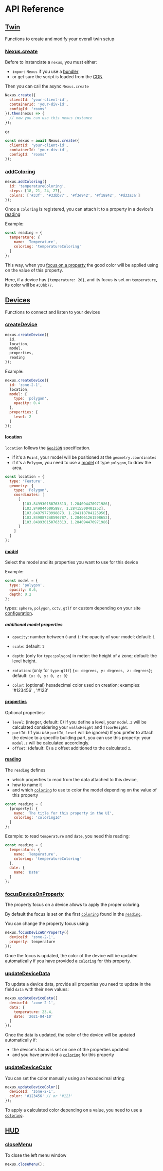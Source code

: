 # API Reference

## [Twin](#twin)

Functions to create and modify your overall twin setup

### [Nexus.create](#nexuscreate)

Before to instanciate a `nexus`, you must either:

- `import` `Nexus` if you use a [bundler](/documentation/using-a-bundler)
- or get sure the script is loaded from the [CDN](/documentation/using-cdn)

Then you can call the async `Nexus.create`

```js
Nexus.create({
  clientId: 'your-client-id',
  containerId: 'your-div-id',
  configId: 'rooms'
}).then(nexus => {
  // now you can use this nexus instance
});
```

or

```js
const nexus = await Nexus.create({
  clientId: 'your-client-id',
  containerId: 'your-div-id',
  configId: 'rooms'
});
```

### [addColoring](#addcoloring)

```js
nexus.addColoring({
  id: 'temperatureColoring',
  steps: [18, 21, 24, 27],
  colors: ['#33f', '#33bb77', '#f3e942', '#f18842', '#d33a3a']
});
```

Once a `coloring` is registered, you can attach it to a property in a device's [reading](#reading)

Example:

```js
const reading = {
  temperature: {
    name: 'Temperature',
    coloring: 'temperatureColoring'
  }
};
```

This way, when you [focus on a property](#focusdeviceonproperty) the good color will be applied using on the value of this property.

Here, if a device has `{temperature: 20}`, and its focus is set on `temperature`, its color will be `#33bb77`.

## [Devices](#devices)

Functions to connect and listen to your devices

### [createDevice](#createdevice)

```js
nexus.createDevice({
  id,
  location,
  model,
  properties,
  reading
});
```

Example:

```js
nexus.createDevice({
  id: 'zone-2-1',
  location,
  model: {
    type: 'polygon',
    opacity: 0.4
  },
  properties: {
    level: 2
  }
});
```

#### [location](#location)

`location` follows the [`GeoJSON`](https://geojson.org/) specification.

- if it's a `Point`, your model will be positioned at the `geometry.coordinates`
- if it's a `Polygon`, you need to use a [model](#model) of type `polygon`, to draw the area.

```js
const location = {
  type: 'Feature',
  geometry: {
    type: 'Polygon',
    coordinates: [
      [
        [103.849930150763313, 1.284094470971986],
        [103.8498446095887, 1.28415500401252],
        [103.84979773998873, 1.284118704125956],
        [103.849887248596787, 1.284061261598652],
        [103.849930150763313, 1.284094470971986]
      ]
    ]
  }
};
```

#### [model](#model)

Select the model and its properties you want to use for this device

Example:

```js
const model = {
  type: 'polygon',
  opacity: 0.6,
  depth: 0.2
};
```

types: `sphere`, `polygon`, `cctv`, `gtlf` or custom depending on your site [configuration](/documentation/getting-started#configuration).

##### additional model properties

- `opacity`: number between `0` and `1`: the opacity of your model; default: `1`

- `scale`: default: `1`

- `depth`: (only for `type:polygon`) in meter: the height of a zone; default: the level height.

- `rotation`: (only for `type:gltf`) `{x: degrees, y: degrees, z: degrees}`; default: `{x: 0, y: 0, z: 0}`

- `color`: (optional) hexadecimal color used on creation; examples: '#123456' , '#123'

#### [properties](#properties)

Optional properties:

- `level`: (integer, default: 0) If you define a level, your `model.z` will be calculated considering your `wallsHeight` and `floorHeight`.
- `partId`: (If you use `partId`, `level` will be ignored) If you prefer to attach the device to a specific building part, you can use this property: your `model.z` will be calculated accordingly.
- `offset`: (default: 0) a `z` offset additioned to the calculated `z`.

#### [reading](#reading)

The `reading` defines

- which properties to read from the data attached to this device,
- how to name it
- and which [`coloring`](#addcoloring) to use to color the model depending on the value of this property

```js
const reading = {
  [property]: {
    name: 'The title for this property in the UI',
    coloring: 'coloringId'
  }
};
```

Example: to read `temperature` and `date`, you need this reading:

```js
const reading = {
  temperature: {
    name: 'Température',
    coloring: 'temperatureColoring'
  },
  date: {
    name: 'Date'
  }
};
```

### [focusDeviceOnProperty](#focusdeviceonproperty)

The property focus on a device allows to apply the proper coloring.

By default the focus is set on the first [`coloring`](#addcoloring) found in the [`reading`](#reading).

You can change the property focus using:

```js
nexus.focusDeviceOnProperty({
  deviceId: 'zone-2-1',
  property: temperature
});
```

Once the focus is updated, the color of the device will be updated automatically if you have provided a [`coloring`](#addcoloring) for this property.

### [updateDeviceData](#updatedevicedata)

To update a device data, provide all properties you need to update in the field `data` with their new values:

```js
nexus.updateDeviceData({
  deviceId: 'zone-2-1',
  data: {
    temperature: 23.4,
    date: '2021-04-10'
  }
});
```

Once the data is updated, the color of the device will be updated automatically if:

- the device's focus is set on one of the properties updated
- and you have provided a [`coloring`](#addcoloring) for this property

### [updateDeviceColor](#updatedevicecolor)

You can set the color manually using an hexadecimal string:

```js
nexus.updateDeviceColor({
  deviceId: 'zone-2-1',
  color: '#123456' // or '#123'
});
```

To apply a calculated color depending on a value, you need to use a [`coloring`](#addcoloring).

## [HUD](#hud)

### [closeMenu](#closemenu)

To close the left menu window

```js
nexus.closeMenu();
```

<!--
## [Building](#building)

Functions to navigate and filter your building and levels.

Stay in touch;

## [Camera](#camera)

Functions to use the camera.

Stay in touch; -->
